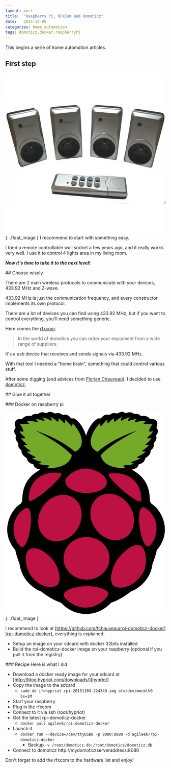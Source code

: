 ```yaml
---
layout: post
title:  "Raspberry Pi, RFXCom and Domoticz"
date:   2015-12-05
categories: home_automation
tags: domoticz,docker,raspberryPi
---
```


This begins a serie of home automation articles.


## First step
![phenix][phenix]{: .float_image }
I recommend to start with something easy.

I tried a remote controllable wall socket a few years ago, and it really works very well. I use it to control 4 lights area in my living room.


***Now it's time to take it to the next level!***

## Choose wisely

There are 2 main wireless protocols to communicate with your devices, 433.92 MHz and Z-wave.

433.92 MHz is just the communication frequency, and every constructor implements its own protocol.

There are a lot of devices you can find using 433.92 MHz, but if you want to control everything, you'll need something generic.

Here comes the [rfxcom][rfxcom].

> In the world of domotics you can order your equipment from a wide range of suppliers.

It's a usb device that receives and sends signals via 433.92 MHz.

With that tool I needed a "home brain", something that could control various stuff.

After some digging (and advices from [Florian Chauveau][nanak]), I decided to use [domoticz][domoticz].

## Glue it all together

### Docker on raspberry pi

![raspberrypi][raspberrypi]{: .float_image }

I recommend to look at [https://github.com/fchauveau/rpi-domoticz-docker][rpi-domoticz-docker], everything is explained:

- Setup an image on your sdcard with docker 32bits installed
- Build the rpi-domoticz-docker image on your raspberry (optional if you pull it from the registry)

### Recipe
Here is what I did

- Download a docker ready image for your sdcard at [http://blog.hypriot.com/downloads/][hypriot]
- Copy the image to the sdcard
  - ```sudo dd if=hypriot-rpi-20151103-224349.img of=/dev/mmcblk0 bs=1M```
- Start your raspberry
- Plug in the rfxcom
- Connect to it via ssh (root/hypriot)
- Get the latest rpi-domoticz-docker
  - ```docker pull agileek/rpi-domoticz-docker```
- Launch it
  - ```docker run --device=/dev/ttyUSB0 -p 8080:8080 -d agileek/rpi-domoticz-docker```
	  - Backup ```-v /root/domoticz.db:/root/domoticz/domoticz.db```
- Connect to domoticz http://mydomoticzserveraddress:8080

Don't forget to add the rfxcom to the hardware list and enjoy!

[phenix]: /images/posts/home_automation/yc-4000s.jpg
[rfxcom]: http://www.rfxcom.com/en_GB
[nanak]: https://twitter.com/florianchauveau
[domoticz]: https://domoticz.com/
[raspberrypi]: /images/posts/home_automation/raspberry_pi_logo.svg
[rpi-domoticz-docker]: https://github.com/fchauveau/rpi-domoticz-docker
[hypriot]: http://blog.hypriot.com/downloads/
